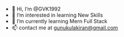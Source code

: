 - 👋 Hi, I’m @GVK1992
- 👀 I’m interested in learning New Skills
- 🌱 I’m currently learning Mern Full Stack
- 📫 contact me at gunukulakiran@gmail.com

<!---
GVK1992/GVK1992 is a ✨ special ✨ repository because its `README.md` (this file) appears on your GitHub profile.
You can click the Preview link to take a look at your changes.
--->
